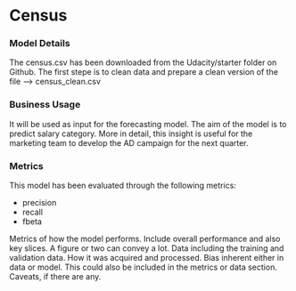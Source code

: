 # Census

### Model Details 
The census.csv has been downloaded from the Udacity/starter folder on Github.
The first stepe is to clean data and prepare a clean version of the file --> census_clean.csv

### Business Usage
It will be used as input for the forecasting model. The aim of the model is to predict salary category. More in detail, this insight is useful for the marketing team to develop
the AD campaign for the next quarter.

### Metrics
This model has been evaluated through the following metrics:
- precision 
- recall
- fbeta

Metrics of how the model performs. Include overall performance and also key slices. A figure or two can convey a lot.
Data including the training and validation data. How it was acquired and processed.
Bias inherent either in data or model. This could also be included in the metrics or data section.
Caveats, if there are any.